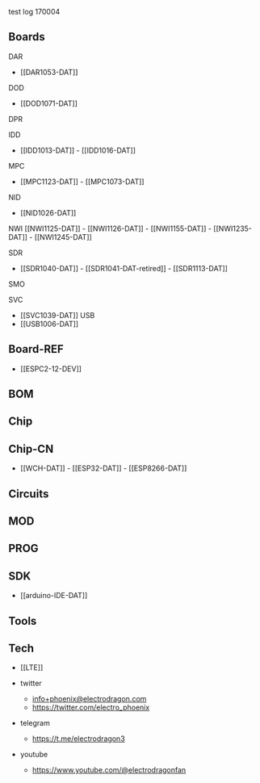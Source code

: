 

test log 170004

## Boards 

DAR
- [[DAR1053-DAT]]

DOD
- [[DOD1071-DAT]]

DPR

IDD
- [[IDD1013-DAT]] - [[IDD1016-DAT]]

MPC
- [[MPC1123-DAT]] - [[MPC1073-DAT]]

NID
- [[NID1026-DAT]]

NWI
[[NWI1125-DAT]] - [[NWI1126-DAT]] - [[NWI1155-DAT]] - [[NWI1235-DAT]] - [[NWI1245-DAT]] 


SDR
- [[SDR1040-DAT]] - [[SDR1041-DAT-retired]] - [[SDR1113-DAT]]


SMO

SVC
- [[SVC1039-DAT]]
USB
- [[USB1006-DAT]]




## Board-REF
- [[ESPC2-12-DEV]]


## BOM

## Chip 

## Chip-CN
- [[WCH-DAT]] - [[ESP32-DAT]] - [[ESP8266-DAT]]


## Circuits 

## MOD

## PROG

## SDK
- [[arduino-IDE-DAT]]
## Tools


## Tech
- [[LTE]]

- twitter
    - info+phoenix@electrodragon.com
    - https://twitter.com/electro_phoenix
- telegram
    - https://t.me/electrodragon3
- youtube 
    - https://www.youtube.com/@electrodragonfan

